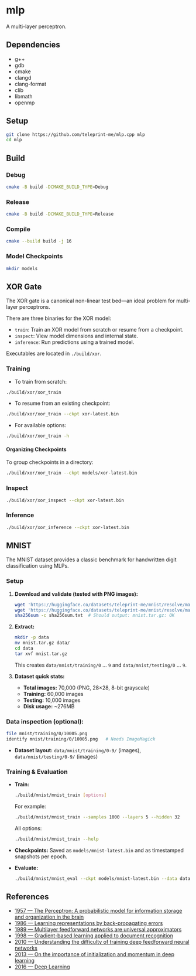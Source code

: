 # mlp

A multi-layer perceptron.

## Dependencies

- g++
- gdb
- cmake
- clangd
- clang-format
- clib
- libmath
- openmp

## Setup

```sh
git clone https://github.com/teleprint-me/mlp.cpp mlp
cd mlp
```

## Build

### Debug

```sh
cmake -B build -DCMAKE_BUILD_TYPE=Debug
```

### Release

```sh
cmake -B build -DCMAKE_BUILD_TYPE=Release
```

### Compile

```sh
cmake --build build -j 16
```

### Model Checkpoints

```sh
mkdir models
```

## XOR Gate

The XOR gate is a canonical non-linear test bed—an ideal problem for
multi-layer perceptrons.

There are three binaries for the XOR model:

- `train`: Train an XOR model from scratch or resume from a checkpoint.
- `inspect`: View model dimensions and internal state.
- `inference`: Run predictions using a trained model.

Executables are located in `./build/xor`.

### Training

- To train from scratch:

```sh
./build/xor/xor_train
```

- To resume from an existing checkpoint:

```sh
./build/xor/xor_train --ckpt xor-latest.bin
```

- For available options:

```sh
./build/xor/xor_train -h
```

#### Organizing Checkpoints

To group checkpoints in a directory:

```sh
./build/xor/xor_train --ckpt models/xor-latest.bin
```

### Inspect

```sh
./build/xor/xor_inspect --ckpt xor-latest.bin
```

### Inference

```sh
./build/xor/xor_inference --ckpt xor-latest.bin
```

## MNIST

The MNIST dataset provides a classic benchmark for handwritten digit
classification using MLPs.

### **Setup**

1. **Download and validate (tested with PNG images):**

   ```sh
   wget 'https://huggingface.co/datasets/teleprint-me/mnist/resolve/main/mnist.tar.gz?download=true' -O mnist.tar.gz
   wget 'https://huggingface.co/datasets/teleprint-me/mnist/resolve/main/sha256sum.txt?download=true' -O sha256sum.txt
   sha256sum -c sha256sum.txt  # Should output: mnist.tar.gz: OK
   ```

2. **Extract:**

   ```sh
   mkdir -p data
   mv mnist.tar.gz data/
   cd data
   tar xvf mnist.tar.gz
   ```

   This creates `data/mnist/training/0` ... `9` and `data/mnist/testing/0` ...
   `9`.

3. **Dataset quick stats:**

   - **Total images:** 70,000 (PNG, 28×28, 8-bit grayscale)
   - **Training:** 60,000 images
   - **Testing:** 10,000 images
   - **Disk usage:** \~276MB

### **Data inspection (optional):**

```sh
file mnist/training/0/10005.png
identify mnist/training/0/10005.png   # Needs ImageMagick
```

- **Dataset layout:** `data/mnist/training/0-9/` (images),
  `data/mnist/testing/0-9/` (images)

### **Training & Evaluation**

- **Train:**

  ```sh
  ./build/mnist/mnist_train [options]
  ```

  For example:

  ```sh
  ./build/mnist/mnist_train --samples 1000 --layers 5 --hidden 32
  ```

  All options:

  ```sh
  ./build/mnist/mnist_train --help
  ```

- **Checkpoints:** Saved as `models/mnist-latest.bin` and as timestamped
  snapshots per epoch.

- **Evaluate:**

  ```sh
  ./build/mnist/mnist_eval --ckpt models/mnist-latest.bin --data data/mnist/testing --samples 1000
  ```

## References

- [1957 — The Perceptron: A probabilistic model for information storage and organization in the brain](https://archive.org/details/sim_psychological-review_1958-11_65_6/page/386/mode/2up?q=the+perceptron+rosenblatt+1957)
- [1986 — Learning representations by back-propagating errors](https://www.semanticscholar.org/paper/Learning-representations-by-back-propagating-errors-Rumelhart-Hinton/052b1d8ce63b07fec3de9dbb583772d860b7c769)
- [1989 — Multilayer feedforward networks are universal approximators](https://www.semanticscholar.org/paper/Multilayer-feedforward-networks-are-universal-Hornik-Stinchcombe/f22f6972e66bdd2e769fa64b0df0a13063c0c101)
- [1998 — Gradient-based learning applied to document recognition](https://www.semanticscholar.org/paper/Gradient-based-learning-applied-to-document-LeCun-Bottou/162d958ff885f1462aeda91cd72582323fd6a1f4)
- [2010 — Understanding the difficulty of training deep feedforward neural networks](https://www.semanticscholar.org/paper/Understanding-the-difficulty-of-training-deep-Glorot-Bengio/ea9d2a2b4ce11aaf85136840c65f3bc9c03ab649)
- [2013 — On the importance of initialization and momentum in deep learning](https://www.semanticscholar.org/paper/On-the-importance-of-initialization-and-momentum-in-Sutskever-Martens/aa7bfd2304201afbb19971ebde87b17e40242e91)
- [2016 — Deep Learning](https://www.deeplearningbook.org)
